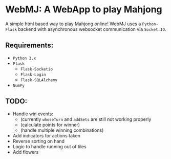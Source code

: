 # WebMJ: A WebApp to play Mahjong

A simple html based way to play Mahjong online!
WebMJ uses a `Python-Flask` backend with asynchronous websocket communication via `Socket.IO`.

## Requirements:
- `Python 3.x`
- `Flask`
  - `Flask-Socketio`
  - `Flask-Login`
  - `Flask-SQLAlchemy`
- `NumPy`

## TODO:
- Handle win events:
  - (currently `whoseTurn` and `addSets` are still not working properly
  - (calculate points for winner)
  - (handle multiple winning combinations)
- Add indicators for actions taken
- Reverse sorting on hand
- Logic to handle running out of tiles
- Add flowers

